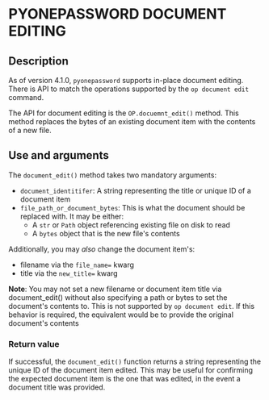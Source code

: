 # PYONEPASSWORD DOCUMENT EDITING

## Description
As of version 4.1.0, `pyonepassword` supports in-place document editing. There is API to match the operations supported by the `op document edit` command.

The API for document editing is the `OP.docuemnt_edit()` method. This method replaces the bytes of an existing document item with the contents of a new file.


## Use and arguments
The `document_edit()` method takes two mandatory arguments:

- `document_identitifer`: A string representing the title or unique ID of a document item
- `file_path_or_document_bytes`: This is what the document should be replaced with. It may be either:
  - A `str` or `Path` object referencing existing file on disk to read
  - A `bytes` object that is the new file's contents

Additionally, you may *also* change the document item's:

  - filename via the `file_name=` kwarg
  - title via the `new_title=` kwarg

**Note**: You may not set a new filename or document item title via document_edit() without also specifying a path or bytes to set the document's contents to. This is not supported by `op document edit`. If this behavior is required, the equivalent would be to provide the original document's contents

### Return value

If successful, the `document_edit()` function returns a string representing the unique ID of the document item edited. This may be useful for confirming the expected document item is the one that was edited, in the event a document title was provided.
